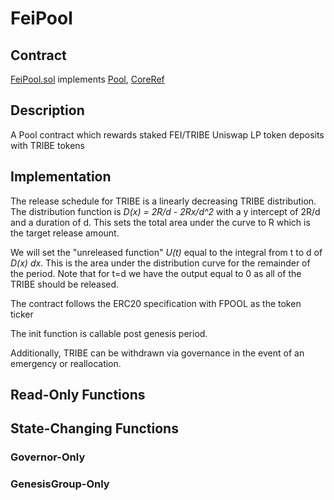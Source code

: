 # FeiPool

## Contract

[FeiPool.sol](https://github.com/fei-protocol/fei-protocol-core/blob/master/contracts/pool/FeiPool.sol) implements [Pool](https://github.com/fei-protocol/fei-protocol-core/wiki/Pool), [CoreRef](https://github.com/fei-protocol/fei-protocol-core/wiki/CoreRef)

## Description

A Pool contract which rewards staked FEI/TRIBE Uniswap LP token deposits with TRIBE tokens

## Implementation

The release schedule for TRIBE is a linearly decreasing TRIBE distribution. The distribution function is _D\(x\) = 2R/d - 2Rx/d^2_ with a y intercept of 2R/d and a duration of d. This sets the total area under the curve to R which is the target release amount.

We will set the "unreleased function" _U\(t\)_ equal to the integral from t to d of _D\(x\) dx_. This is the area under the distribution curve for the remainder of the period. Note that for t=d we have the output equal to 0 as all of the TRIBE should be released.

The contract follows the ERC20 specification with FPOOL as the token ticker

The init function is callable post genesis period.

Additionally, TRIBE can be withdrawn via governance in the event of an emergency or reallocation.

## Read-Only Functions

## State-Changing Functions <a id="state-changing-functions"></a>

### Governor-Only 

### GenesisGroup-Only

